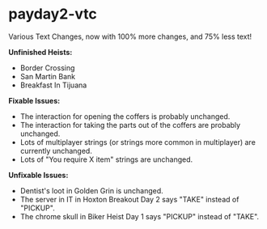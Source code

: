 # payday2-vtc
Various Text Changes, now with 100% more changes, and 75% less text!

**Unfinished Heists:**
- Border Crossing  
- San Martin Bank  
- Breakfast In Tijuana  

**Fixable Issues:**
- The interaction for opening the coffers is probably unchanged.
- The interaction for taking the parts out of the coffers are probably unchanged.
- Lots of multiplayer strings (or strings more common in multiplayer) are currently unchanged.
- Lots of "You require X item" strings are unchanged.

**Unfixable Issues:**
- Dentist's loot in Golden Grin is unchanged.
- The server in IT in Hoxton Breakout Day 2 says "TAKE" instead of "PICKUP".
- The chrome skull in Biker Heist Day 1 says "PICKUP" instead of "TAKE".
